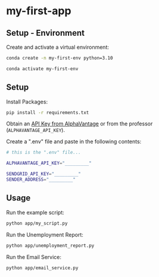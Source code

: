 # my-first-app


## Setup - Environment

Create and activate a virtual environment:

```sh
conda create -n my-first-env python=3.10

conda activate my-first-env
```


## Setup

Install Packages:

```sh
pip install -r requirements.txt
```

Obtain an [API Key from AlphaVantage](https://www.alphavantage.co/support/#api-key) or from the professor (`ALPHAVANTAGE_API_KEY`).

Create a ".env" file and paste in the following contents:

```sh
# this is the ".env" file...

ALPHAVANTAGE_API_KEY="_________"

SENDGRID_API_KEY="_________"
SENDER_ADDRESS="_________"
```

## Usage

Run the example script:

```sh
python app/my_script.py
```

Run the Unemployment Report:

```sh
python app/unemployment_report.py
```

Run the Email Service:

```sh
python app/email_service.py
```